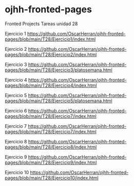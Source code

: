 # ojhh-fronted-pages
Fronted Projects
 Tareas unidad 28
 
 Ejercicio 1 
 https://github.com/OscarHerran/ojhh-fronted-pages/blob/main/T28/Ejercicio1/index.html
 
 Ejercicio 2
 https://github.com/OscarHerran/ojhh-fronted-pages/blob/main/T28/Ejercicio2/index.html
 
 Ejercicio 3
 https://github.com/OscarHerran/ojhh-fronted-pages/blob/main/T28/Ejercicio3/platosemana.html
 
 Ejercicio 4
 https://github.com/OscarHerran/ojhh-fronted-pages/blob/main/T28/Ejercicio4/index.html
 
 Ejercicio 5
 https://github.com/OscarHerran/ojhh-fronted-pages/blob/main/T28/Ejercicio5/platosemana.html
 
 Ejercicio 6
 https://github.com/OscarHerran/ojhh-fronted-pages/blob/main/T28/Ejercicio7/index.html
 
 Ejercicio 7
 https://github.com/OscarHerran/ojhh-fronted-pages/blob/main/T28/Ejercicio7/index.html
 
 Ejercicio 8
 https://github.com/OscarHerran/ojhh-fronted-pages/blob/main/T28/Ejercicio8/index.html
 
 Ejercicio 9
 https://github.com/OscarHerran/ojhh-fronted-pages/blob/main/T28/Ejercicio9/index.html
 
 Ejercicio 10
 https://github.com/OscarHerran/ojhh-fronted-pages/blob/main/T28/Ejercicio10/index.html 
 
